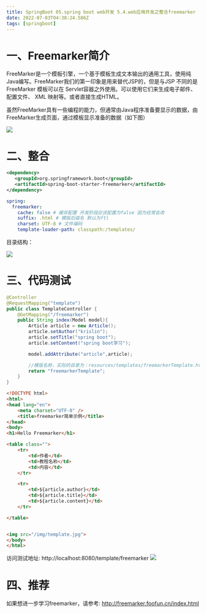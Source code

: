 ```yaml
---
title: SpringBoot 05.spring boot web开发 5.4.web应用开发之整合freemarker
date: 2022-07-03T04:38:24.586Z
tags: [springboot]
---
```

# 一、Freemarker简介

FreeMarker是一个模板引擎，一个基于模板生成文本输出的通用工具，使用纯Java编写。FreeMarker我们的第一印象是用来替代JSP的，但是与JSP 不同的是FreeMarker 模板可以在 Servlet容器之外使用。可以使用它们来生成电子邮件、 配置文件、 XML 映射等。或者直接生成HTML。

虽然FreeMarker具有一些编程的能力，但通常由Java程序准备要显示的数据，由FreeMarker生成页面，通过模板显示准备的数据（如下图）

![](https://cdn.jsdelivr.net/gh/krislinzhao/IMGcloud/img/20200426122116.png)

# 二、整合

```xml
<dependency>
   <groupId>org.springframework.boot</groupId>
   <artifactId>spring-boot-starter-freemarker</artifactId>
</dependency> 
```

```yaml
spring:
  freemarker:
    cache: false # 缓存配置 开发阶段应该配置为false 因为经常会改
    suffix: .html # 模版后缀名 默认为ftl
    charset: UTF-8 # 文件编码
    template-loader-path: classpath:/templates/ 
```



目录结构：

![](https://cdn.jsdelivr.net/gh/krislinzhao/IMGcloud/img/20200426130310.png)

# 三、代码测试

```java
@Controller
@RequestMapping("template")
public class TemplateController {
    @GetMapping("/freemarker")
    public String index(Model model){
        Article article = new Article();
        article.setAuthor("krislin");
        article.setTitle("spring boot");
        article.setContent("spring boot学习");

        model.addAttribute("article",article);

        //模版名称，实际的目录为：resources/templates/freemarkerTemplate.html
        return "freemarkerTemplate";
    }
}
```

```html
<!DOCTYPE html>
<html>
<head lang="en">
    <meta charset="UTF-8" />
    <title>freemarker简单示例</title>
</head>
<body>
<h1>Hello Freemarker</h1>

<table class="">
    <tr>
        <td>作者</td>
        <td>教程名称</td>
        <td>内容</td>
    </tr>

    <tr>
        <td>${article.author}</td>
        <td>${article.title}</td>
        <td>${article.content}</td>
    </tr>

</table>


<img src="/img/template.jpg">
</body>
</html>
```

访问测试地址: http://localhost:8080/template/freemarker
![](https://cdn.jsdelivr.net/gh/krislinzhao/IMGcloud/img/20200426130441.png)

# 四、推荐

如果想进一步学习freemarker，请参考:
http://freemarker.foofun.cn/index.html
